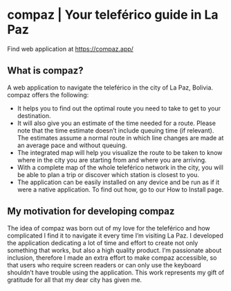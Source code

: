 # compaz | Your teleférico guide in La Paz

Find web application at https://compaz.app/

## What is compaz?

A web application to navigate the teleférico in the city of La Paz, Bolivia. compaz offers the following:

* It helps you to find out the optimal route you need to take to get to your destination.
* It will also give you an estimate of the time needed for a route. Please note that the time estimate doesn’t include queuing time (if relevant). The estimates assume a normal route in which line changes are made at an average pace and without queuing.
* The integrated map will help you visualize the route to be taken to know where in the city you are starting from and where you are arriving.
* With a complete map of the whole teleférico network in the city, you will be able to plan a trip or discover which station is closest to you.
* The application can be easily installed on any device and be run as if it were a native application. To find out how, go to our How to Install page.

## My motivation for developing compaz

The idea of compaz was born out of my love for the teleférico and how complicated I find it to navigate it every time I’m visiting La Paz.
I developed the application dedicating a lot of time and effort to create not only something that works, but also a high quality product. I’m passionate about inclusion, therefore I made an extra effort to make compaz accessible, so that users who require screen readers or can only use the keyboard shouldn’t have trouble using the application.
This work represents my gift of gratitude for all that my dear city has given me.
